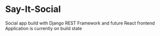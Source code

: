 # Say-It-Social
Social app build with Django REST Framework and future React frontend
Application is currently on build state
